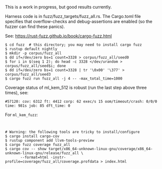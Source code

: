This is a work in progress, but good results currently.

Harness code is in fuzz/fuzz_targets/fuzz_all.rs. The Cargo.toml file specifies
that overflow-checks and debug-assertions are enabled (so the fuzzer can find
these panics).

See: https://rust-fuzz.github.io/book/cargo-fuzz.html

~~~
$ cd fuzz  # this directory; you may need to install cargo fuzz
$ rustup default nightly
$ mkdir -p corpus/fuzz_all
$ dd if=/dev/zero bs=1 count=3328 > corpus/fuzz_all/seed0
$ for i in $(seq 1 2); do head -c 3328 </dev/urandom > corpus/fuzz_all/seed$i; done
$ dd if=/dev/zero bs=1 count=3328 | tr '\0x00' '\377' > corpus/fuzz_all/seed3
$ cargo fuzz run fuzz_all -j 4 -- -max_total_time=1000
~~~

Coverage status of ml_kem_512 is robust (run the last step above three times), see:

~~~
#57120: cov: 6312 ft: 4412 corp: 62 exec/s 15 oom/timeout/crash: 0/0/0 time: 981s job: 85 dft_time: 0
~~~

For `ml_kem_fuzz`:

~~~


# Warning: the following tools are tricky to install/configure
$ cargo install cargo-cov
$ rustup component add llvm-tools-preview
$ cargo fuzz coverage fuzz_all
$ cargo cov -- show target/x86_64-unknown-linux-gnu/coverage/x86_64-unknown-linux-gnu/release/fuzz_all \
       --format=html -instr-profile=coverage/fuzz_all/coverage.profdata > index.html
~~~
